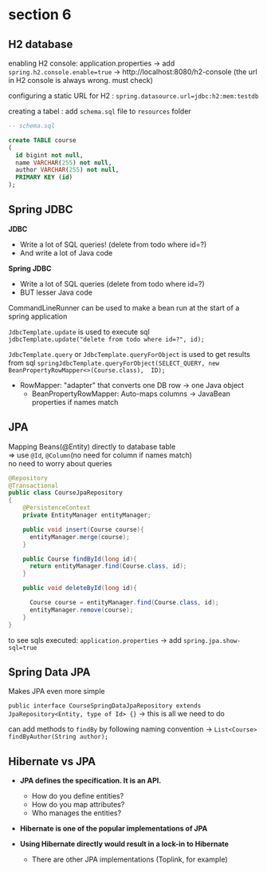 # section 6

## H2 database

enabling H2 console: application.properties -> add `spring.h2.console.enable=true`
-> http://localhost:8080/h2-console
(the url in H2 console is always wrong. must check)

configuring a static URL for H2 : `spring.datasource.url=jdbc:h2:mem:testdb`

creating a tabel : add `schema.sql` file to `resources` folder

```SQL
-- schema.sql

create TABLE course
(
  id bigint not null,
  name VARCHAR(255) not null,
  author VARCHAR(255) not null,
  PRIMARY KEY (id)
);
```

## Spring JDBC

**JDBC**

-   Write a lot of SQL queries! (delete from todo where id=?)
-   And write a lot of Java code

**Spring JDBC**

-   Write a lot of SQL queries (delete from todo where id=?)
-   BUT lesser Java code

CommandLineRunner can be used to make a bean run at the start of a spring application

`JdbcTemplate.update` is used to execute sql  
`jdbcTemplate.update("delete from todo where id=?", id);`

`JdbcTemplate.query` or `JdbcTemplate.queryForObject` is used to get results from sql
`springJdbcTemplate.queryForObject(SELECT_QUERY, new BeanPropertyRowMapper<>(Course.class),  ID);`

-   RowMapper: "adapter" that converts one DB row → one Java object
    -   BeanPropertyRowMapper: Auto-maps columns → JavaBean properties if names match

## JPA

Mapping Beans(@Entity) directly to database table  
=> use `@Id`, `@Column`(no need for column if names match)  
no need to worry about queries

```Java
@Repository
@Transactional
public class CourseJpaRepository
{
    @PersistenceContext
    private EntityManager entityManager;

    public void insert(Course course){
      entityManager.merge(course);
    }

    public Course findById(long id){
      return entityManager.find(Course.class, id);
    }

    public void deleteById(long id){

      Course course = entityManager.find(Course.class, id);
      entityManager.remove(course);
    }
}
```

to see sqls executed: `application.properties` -> add `spring.jpa.show-sql=true`

## Spring Data JPA

Makes JPA even more simple

`public interface CourseSpringDataJpaRepository extends JpaRepository<Entity, type of Id> {}`
-> this is all we need to do

can add methods to `findBy` by following naming convention
-> `List<Course> findByAuthor(String author);`

## Hibernate vs JPA

-   **JPA defines the specification. It is an API.**

    -   How do you define entities?
    -   How do you map attributes?
    -   Who manages the entities?

-   **Hibernate is one of the popular implementations of JPA**

-   **Using Hibernate directly would result in a lock-in to Hibernate**
    -   There are other JPA implementations (Toplink, for example)
